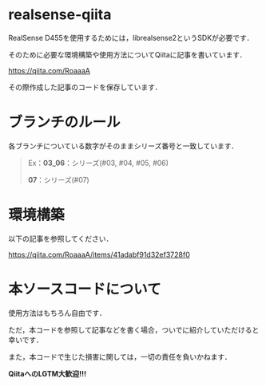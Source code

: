 # realsense-qiita
RealSense D455を使用するためには，librealsense2というSDKが必要です．

そのために必要な環境構築や使用方法についてQiitaに記事を書いています．

https://qiita.com/RoaaaA

その際作成した記事のコードを保存しています．

# ブランチのルール

各ブランチについている数字がそのままシリーズ番号と一致しています．

> Ex：**03_06**：シリーズ(#03, #04, #05, #06)
> 
> **07**：シリーズ(#07)

# 環境構築
以下の記事を参照してください．

https://qiita.com/RoaaaA/items/41adabf91d32ef3728f0

# 本ソースコードについて
使用方法はもちろん自由です．

ただ，本コードを参照して記事などを書く場合，ついでに紹介していただけると幸いです．

また，本コードで生じた損害に関しては，一切の責任を負いかねます．

**QiitaへのLGTM大歓迎!!!**
